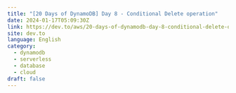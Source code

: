 ```yaml
---
title: "[20 Days of DynamoDB] Day 8 - Conditional Delete operation"
date: 2024-01-17T05:09:30Z
link: https://dev.to/aws/20-days-of-dynamodb-day-8-conditional-delete-operation-9b5?utm_medium=RSS&utm_source=news.12bit.vn
site: dev.to
language: English
category:
  - dynamodb
  - serverless
  - database
  - cloud
draft: false
---
```


